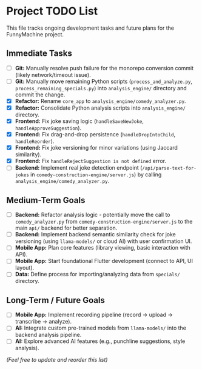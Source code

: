 # Project TODO List

This file tracks ongoing development tasks and future plans for the FunnyMachine project.

## Immediate Tasks

- [ ] **Git:** Manually resolve push failure for the monorepo conversion commit (likely network/timeout issue).
- [ ] **Git:** Manually move remaining Python scripts (`process_and_analyze.py`, `process_remaining_specials.py`) into `analysis_engine/` directory and commit the change.
- [x] **Refactor:** Rename `core_app` to `analysis_engine/comedy_analyzer.py`.
- [x] **Refactor:** Consolidate Python analysis scripts into `analysis_engine/` directory.
- [x] **Frontend:** Fix joke saving logic (`handleSaveNewJoke`, `handleApproveSuggestion`).
- [x] **Frontend:** Fix drag-and-drop persistence (`handleDropIntoChild`, `handleReorder`).
- [x] **Frontend:** Fix joke versioning for minor variations (using Jaccard similarity).
- [x] **Frontend:** Fix `handleRejectSuggestion is not defined` error.
- [ ] **Backend:** Implement real joke detection endpoint (`/api/parse-text-for-jokes` in `comedy-construction-engine/server.js`) by calling `analysis_engine/comedy_analyzer.py`.

## Medium-Term Goals

- [ ] **Backend:** Refactor analysis logic - potentially move the call to `comedy_analyzer.py` from `comedy-construction-engine/server.js` to the main `api/` backend for better separation.
- [ ] **Backend:** Implement backend semantic similarity check for joke versioning (using `llama-models/` or cloud AI) with user confirmation UI.
- [ ] **Mobile App:** Plan core features (library viewing, basic interaction with API).
- [ ] **Mobile App:** Start foundational Flutter development (connect to API, UI layout).
- [ ] **Data:** Define process for importing/analyzing data from `specials/` directory.

## Long-Term / Future Goals

- [ ] **Mobile App:** Implement recording pipeline (record -> upload -> transcribe -> analyze).
- [ ] **AI:** Integrate custom pre-trained models from `llama-models/` into the backend analysis pipeline.
- [ ] **AI:** Explore advanced AI features (e.g., punchline suggestions, style analysis).

*(Feel free to update and reorder this list)* 
